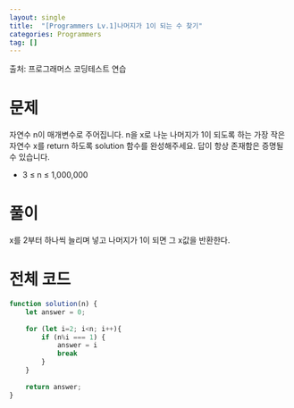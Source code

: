 ```yaml
---
layout: single
title:  "[Programmers Lv.1]나머지가 1이 되는 수 찾기"
categories: Programmers
tag: []
---
```

출처: 프로그래머스 코딩테스트 연습

# 문제
자연수 n이 매개변수로 주어집니다. n을 x로 나눈 나머지가 1이 되도록 하는 가장 작은 자연수 x를 return 하도록 solution 함수를 완성해주세요. 답이 항상 존재함은 증명될 수 있습니다.

- 3 ≤ n ≤ 1,000,000

# 풀이

x를 2부터 하나씩 늘리며 넣고 나머지가 1이 되면 그 x값을 반환한다. 

# 전체 코드
```javascript
function solution(n) {
    let answer = 0;
    
    for (let i=2; i<n; i++){
        if (n%i === 1) {
            answer = i
            break
        }
    }
    
    return answer;
}
```


